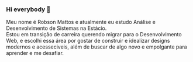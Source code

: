 ### Hi everybody 👋

Meu nome é Robson Mattos e atualmente eu estudo Análise e Desenvolvimento de Sistemas na Estácio. <br/>Estou em transição de carreira querendo migrar para o Desenvolvimento Web, e escolhi essa área por gostar de construir e idealizar designs modernos e acesseciveis, além de buscar de algo novo e empolgante para aprender e me desafiar.

<!--
**robemattos/robemattos** is a ✨ _special_ ✨ repository because its `README.md` (this file) appears on your GitHub profile.

Here are some ideas to get you started:

- 🔭 I’m currently working on ...
- 🌱 I’m currently learning ...
- 👯 I’m looking to collaborate on ...
- 🤔 I’m looking for help with ...
- 💬 Ask me about ...
- 📫 How to reach me: ...
- 😄 Pronouns: ...
- ⚡ Fun fact: ...
-->
